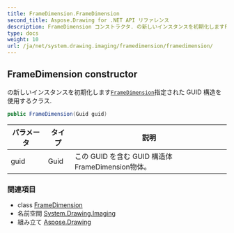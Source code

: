 ```yaml
---
title: FrameDimension.FrameDimension
second_title: Aspose.Drawing for .NET API リファレンス
description: FrameDimension コンストラクタ. の新しいインスタンスを初期化しますFrameDimension指定された GUID 構造を使用するクラス.
type: docs
weight: 10
url: /ja/net/system.drawing.imaging/framedimension/framedimension/
---
```

## FrameDimension constructor

の新しいインスタンスを初期化します[`FrameDimension`](../)指定された GUID 構造を使用するクラス.

```csharp
public FrameDimension(Guid guid)
```

| パラメータ | タイプ | 説明 |
| --- | --- | --- |
| guid | Guid | この GUID を含む GUID 構造体FrameDimension物体。 |

### 関連項目

* class [FrameDimension](../)
* 名前空間 [System.Drawing.Imaging](../../framedimension/)
* 組み立て [Aspose.Drawing](../../../)


